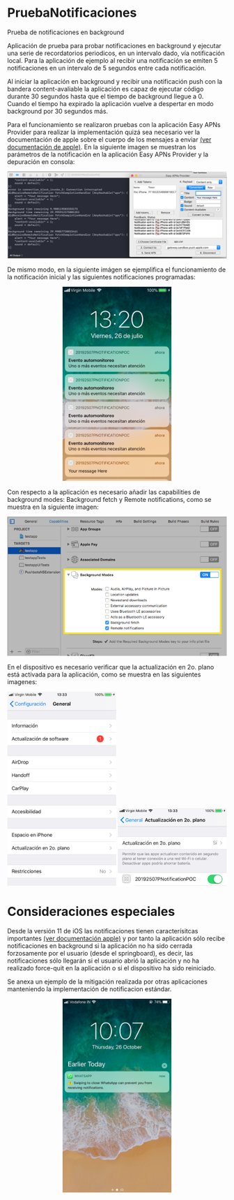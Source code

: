 # PruebaNotificaciones
Prueba de notificaciones en background

Aplicación de prueba para probar notificaciones en background y ejecutar una serie de recordatorios periodicos, en un intervalo dado, vía notificación local. Para la aplicación de ejemplo al recibir una notificación se emiten 5 notificaciones en un intervalo de 5 segundos entre cada notificación.

Al iniciar la aplicación en background y recibir una notificación push con la bandera content-avaliable la aplicación es capaz de ejecutar código durante 30 segundos hasta que el tiempo de background llegue a 0. Cuando el tiempo ha expirado la aplicación vuelve a despertar en modo background por 30 segundos más.

Para el funcionamiento se realizaron pruebas con la aplicación Easy APNs Provider para realizar la implementación quizá sea necesario ver la documentación de apple sobre el cuerpo de los mensajes a enviar [(ver documentación de apple)](https://developer.apple.com/documentation/usernotifications/setting_up_a_remote_notification_server/pushing_background_updates_to_your_app). En la siguiente imagen se muestran los parámetros de la notificación en la aplicación Easy APNs Provider y la depuración en consola:

<!--
    Esta es otra manera de añadir una imagen, utilizamos html para centrar la imagen en el contenedor
  ![Screenshot](imagenes/Captura_de_Pantalla_2019-07-26.png)
-->

<p align="center">
  <img src="imagenes/Captura_de_Pantalla_2019-07-26.png" alt="Your image title"/>
</p>

De mismo modo, en la siguiente imágen se ejemplifica el funcionamiento de la notificación inicial y las siguientes notificaciones programadas:

<p align="center">
  <img src="imagenes/IMG_0592.png" alt="Your image title" width="250"/>
</p>

Con respecto a la aplicación es necesario añadir las capabilities de background modes: Background fetch y Remote notifications, como se muestra en la siguiente imagen:

<p align="center">
  <img src="imagenes/enabling background modes.png" alt="Your image title"/>
</p>

En el dispositivo es necesario verificar que la actualización en 2o. plano está activada para la aplicación, como se muestra en las siguientes imagenes:

<p align="center">
  <img src="imagenes/IMG_0593.png" alt="Your image title" width="250"/>
  <img src="imagenes/Captura_de_Pantalla_2019-07-26_1.34.58.png" width="250">
</p>

# Consideraciones especiales

Desde la versión 11 de iOS las notificaciones tienen caracterísitcas importantes [(ver documentación apple)](https://developer.apple.com/documentation/uikit/uiapplicationdelegate/1623013-application) y por tanto la aplicación sólo recibe notificaciones en background si la aplicación no ha sido cerrada forzosamente por el usuario (desde el springboard), es decir, las notificaciones sólo llegarán si el usuario abrió la aplicación y no ha realizado force-quit en la aplicación o si el dispositivo ha sido reiniciado.

Se anexa un ejemplo de la mitigación realizada por otras aplicaciones manteniendo la implementación de notificacion estándar.

<p align="center">
  <img src="imagenes/weird-ios-11-bug-blocks-whatsapp-notifications-on-the-iphone-518486-2.jpg"  width="250"/>
</p>
